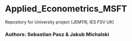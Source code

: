 # Applied_Econometrics_MSFT
Repository for University project (JEM116, IES FSV UK)
### Authors: Sebastian Pasz & Jakub Michalski
